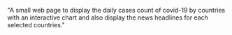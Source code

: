 "A small web page to display the daily cases count of covid-19 by countries with an interactive chart and also display the news headlines for each selected countries."
